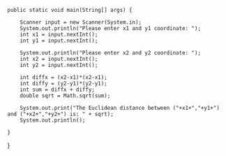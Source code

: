 
    public static void main(String[] args) {
      
        Scanner input = new Scanner(System.in);
        System.out.println("Please enter x1 and y1 coordinate: ");
        int x1 = input.nextInt();
        int y1 = input.nextInt();
        
        System.out.println("Please enter x2 and y2 coordinate: ");
        int x2 = input.nextInt();
        int y2 = input.nextInt();
        
        int diffx = (x2-x1)*(x2-x1);
        int diffy = (y2-y1)*(y2-y1);
        int sum = diffx + diffy;
        double sqrt = Math.sqrt(sum);
        
        System.out.print("The Euclidean distance between ("+x1+","+y1+") and ("+x2+","+y2+") is: " + sqrt);
        System.out.println();
                
    }
    
}
